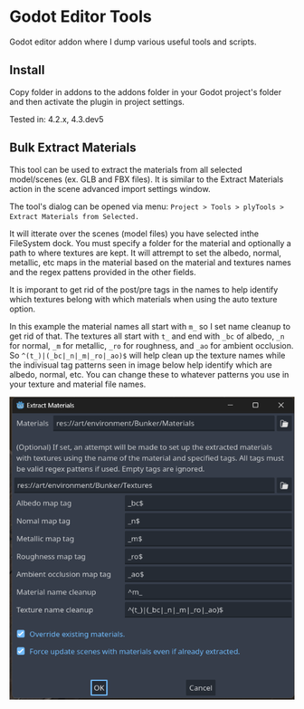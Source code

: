# Godot Editor Tools

Godot editor addon where I dump various useful tools and scripts.

## Install

Copy folder in addons to the addons folder in your Godot project's folder and then activate the plugin in project settings.

Tested in: 4.2.x, 4.3.dev5

## Bulk Extract Materials

This tool can be used to extract the materials from all selected model/scenes (ex. GLB and FBX files). It is similar to the Extract Materials action in the scene advanced import settings window.

The tool's dialog can be opened via menu: `Project > Tools > plyTools > Extract Materials from Selected.`

It will itterate over the scenes (model files) you have selected inthe FileSystem dock.
You must specify a folder for the material and optionally a path to where textures are kept. It will attrempt to set the albedo, normal, metallic, etc maps in the material based on the material and textures names and the regex pattens provided in the other fields.

It is imporant to get rid of the post/pre tags in the names to help identify which textures belong with which materials when using the auto texture option.

In this example the material names all start with `m_` so I set name cleanup to get rid of that. The textures all start with `t_` and end with `_bc` of albedo, `_n` for normal, `_m` for metallic, `_ro` for roughness, and `_ao` for ambient occlusion. So `^(t_)|(_bc|_n|_m|_ro|_ao)$` will help clean up the texture names while the indivisual tag patterns seen in image below help identify which are albedo, normal, etc. You can change these to whatever patterns you use in your texture and material file names.

![sample](/img/extract_mats.png)




